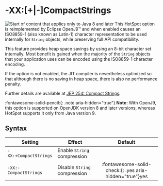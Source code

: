 ﻿<!--
* Copyright (c) 2017, 2023 IBM Corp. and others
*
* This program and the accompanying materials are made
* available under the terms of the Eclipse Public License 2.0
* which accompanies this distribution and is available at
* https://www.eclipse.org/legal/epl-2.0/ or the Apache
* License, Version 2.0 which accompanies this distribution and
* is available at https://www.apache.org/licenses/LICENSE-2.0.
*
* This Source Code may also be made available under the
* following Secondary Licenses when the conditions for such
* availability set forth in the Eclipse Public License, v. 2.0
* are satisfied: GNU General Public License, version 2 with
* the GNU Classpath Exception [1] and GNU General Public
* License, version 2 with the OpenJDK Assembly Exception [2].
*
* [1] https://www.gnu.org/software/classpath/license.html
* [2] https://openjdk.org/legal/assembly-exception.html
*
* SPDX-License-Identifier: EPL-2.0 OR Apache-2.0 OR GPL-2.0 WITH
* Classpath-exception-2.0 OR LicenseRef-GPL-2.0 WITH Assembly-exception
-->

# -XX:[+|-]CompactStrings

![Start of content that applies only to Java 8 and later](cr/java8plus.png) This HotSpot option is reimplemented by Eclipse OpenJ9&trade; and when enabled causes an ISO8859-1 (also known as Latin-1) character representation to be used internally for `String` objects, while preserving full API compatibility.

This feature provides heap space savings by using an 8-bit character set internally. Most benefit is gained when the majority of the `String` objects that your application uses can be encoded using the ISO8859-1 character encoding. 

If the option is not enabled, the JIT compiler is nevertheless optimized so that although there is no saving in heap space, there is also no performance penalty.

Further details are available at [JEP 254: Compact Strings](https://openjdk.org/jeps/254).

:fontawesome-solid-pencil:{: .note aria-hidden="true"} **Note:** With OpenJ9, this option is supported on OpenJDK version 8 and later versions, whereas HotSpot supports it only from Java version 9.

## Syntax

| Setting                  | Effect                       | Default |
|--------------------------|------------------------------|:-------:|
| `-XX:+CompactStrings`    | Enable `String` compression  |         |
| `-XX:-CompactStrings`    | Disable `String` compression | :fontawesome-solid-check:{: .yes aria-hidden="true"}<span class="sr-only">yes</span> |

<!-- ==== END OF TOPIC ==== xxcompactstrings.md ==== -->